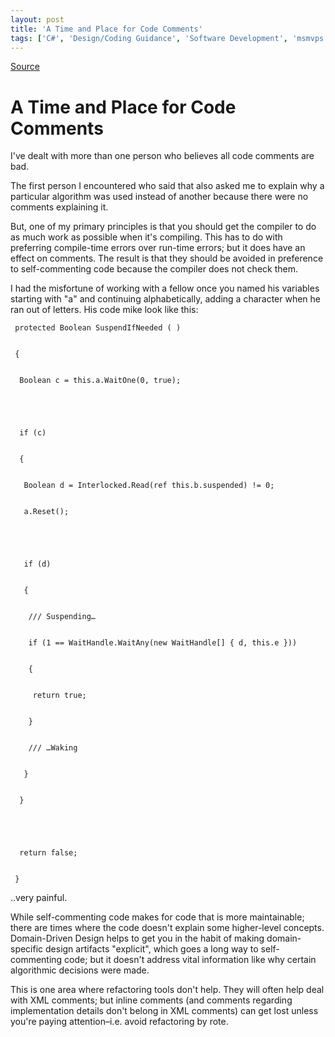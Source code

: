 ```yaml
---
layout: post
title: 'A Time and Place for Code Comments'
tags: ['C#', 'Design/Coding Guidance', 'Software Development', 'msmvps']
---
```

[Source](http://blogs.msmvps.com/peterritchie/2008/02/05/a-time-and-place-for-code-comments/ "Permalink to A Time and Place for Code Comments")

# A Time and Place for Code Comments

I've dealt with more than one person who believes all code comments are bad.

The first person I encountered who said that also asked me to explain why a particular algorithm was used instead of another because there were no comments explaining it.

But, one of my primary principles is that you should get the compiler to do as much work as possible when it's compiling. This has to do with preferring compile-time errors over run-time errors; but it does have an effect on comments. The result is that they should be avoided in preference to self-commenting code because the compiler does not check them.

I had the misfortune of working with a fellow once you named his variables starting with "a" and continuing alphabetically, adding a character when he ran out of letters. His code mike look like this:  

  

    
    
     protected Boolean SuspendIfNeeded ( )
    
    
     {
    
    
      Boolean c = this.a.WaitOne(0, true);
    
    
    
    
    
      if (c)
    
    
      {
    
    
       Boolean d = Interlocked.Read(ref this.b.suspended) != 0;
    
    
       a.Reset();
    
    
    
    
    
       if (d)
    
    
       {
    
    
        /// Suspending…
    
    
        if (1 == WaitHandle.WaitAny(new WaitHandle[] { d, this.e }))
    
    
        {
    
    
         return true;
    
    
        }
    
    
        /// …Waking
    
    
       }
    
    
      }
    
    
    
    
    
      return false;
    
    
     }

..very painful.

While self-commenting code makes for code that is more maintainable; there are times where the code doesn't explain some higher-level concepts. Domain-Driven Design helps to get you in the habit of making domain-specific design artifacts "explicit", which goes a long way to self-commenting code; but it doesn't address vital information like why certain algorithmic decisions were made.

This is one area where refactoring tools don't help. They will often help deal with XML comments; but inline comments (and comments regarding implementation details don't belong in XML comments) can get lost unless you're paying attention–i.e. avoid refactoring by rote.


